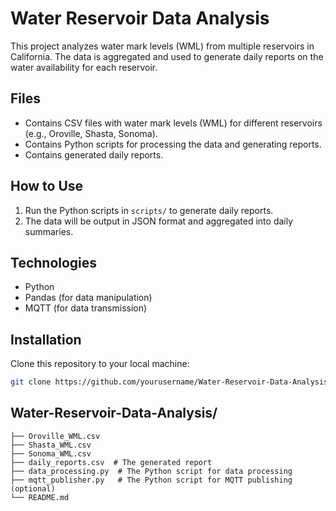 # Water Reservoir Data Analysis

This project analyzes water mark levels (WML) from multiple reservoirs in California. The data is aggregated and used to generate daily reports on the water availability for each reservoir.

## Files

- Contains CSV files with water mark levels (WML) for different reservoirs (e.g., Oroville, Shasta, Sonoma).
- Contains Python scripts for processing the data and generating reports.
- Contains generated daily reports.

## How to Use

1. Run the Python scripts in `scripts/` to generate daily reports.
2. The data will be output in JSON format and aggregated into daily summaries.

## Technologies

- Python
- Pandas (for data manipulation)
- MQTT (for data transmission)

## Installation

Clone this repository to your local machine:
```bash
git clone https://github.com/yourusername/Water-Reservoir-Data-Analysis.git
```

## Water-Reservoir-Data-Analysis/
```
├── Oroville_WML.csv
├── Shasta_WML.csv
├── Sonoma_WML.csv
├── daily_reports.csv  # The generated report
├── data_processing.py  # The Python script for data processing
├── mqtt_publisher.py   # The Python script for MQTT publishing (optional)
└── README.md
```
